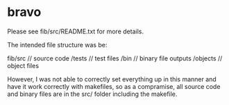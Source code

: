 # bravo

Please see fib/src/README.txt for more details.

The intended file structure was be:

fib/src		// source code
   /tests	// test files
   /bin		// binary file outputs
   /objects	// object files

However, I was not able to correctly set everything up in this manner and have it work
correctly with makefiles, so as a compramise, all source code and binary files are
in the src/ folder including the makefile.
